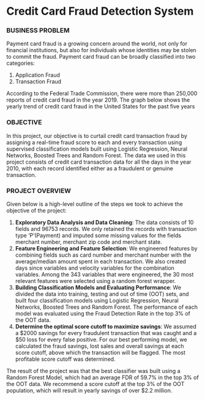 # Credit Card Fraud Detection System
### BUSINESS PROBLEM
Payment card fraud is a growing concern around the world, not only for financial institutions, but also for individuals whose identities may be stolen to commit the fraud. Payment card fraud can be broadly classified into two categories:
1.	Application Fraud 
2.	Transaction Fraud

According to the Federal Trade Commission, there were more than 250,000 reports of credit card fraud in the year 2019. The graph below shows the yearly trend of credit card fraud in the United States for the past five years
 
### OBJECTIVE
In this project, our objective is to curtail credit card transaction fraud by assigning a real-time fraud score to each and every transaction using supervised classification models built using Logistic Regression, Neural Networks, Boosted Trees and Random Forest. The data we used in this project consists of credit card transaction data for all the days in the year 2010, with each record identified either as a fraudulent or genuine transaction.

### PROJECT OVERVIEW
Given below is a high-level outline of the steps we took to achieve the objective of the project:
1.	**Exploratory Data Analysis and Data Cleaning**: The data consists of 10 fields and 96753 records. We only retained the records with transaction type ‘P’(Payment) and imputed some missing values for the fields merchant number, merchant zip code and merchant state. 
2.	**Feature Engineering and Feature Selection**: We engineered features by combining fields such as card number and merchant number with the average/median amount spent in each transaction. We also created days since variables and velocity variables for the combination variables. Among the 343 variables that were engineered, the 30 most relevant features were selected using a random forest wrapper. 
3.	**Building Classification Models and Evaluating Performance**: We divided the data into training, testing and out of time (OOT) sets, and built four classification models using Logistic Regression, Neural Networks, Boosted Trees and Random Forest. The performance of each model was evaluated using the Fraud Detection Rate in the top 3% of the OOT data. 
4.	**Determine the optimal score cutoff to maximize savings**: We assumed a $2000 savings for every fraudulent transaction that was caught and a $50 loss for every false positive. For our best performing model, we calculated the fraud savings, lost sales and overall savings at each score cutoff, above which the transaction will be flagged. The most profitable score cutoff was determined.

The result of the project was that the best classifier was built using a Random Forest Model, which had an average FDR of 59.7% in the top 3% of the OOT data. We recommend a score cutoff at the top 3% of the OOT population, which will result in yearly savings of over $2.2 million.

